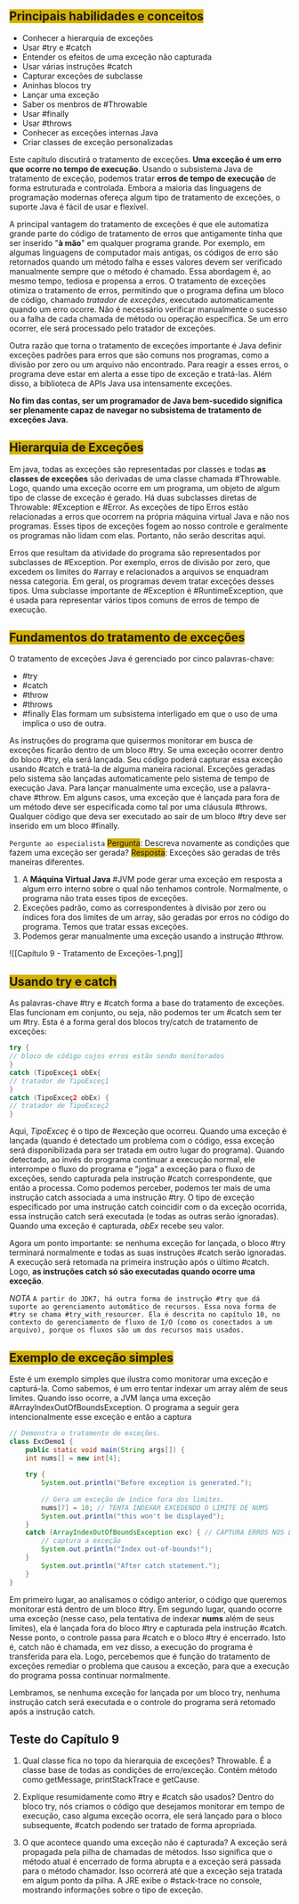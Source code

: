 ## <span style="background:#d4b106">Principais habilidades e conceitos</span>
- Conhecer a hierarquia de exceções
- Usar #try e #catch
- Entender os efeitos de uma exceção não capturada
- Usar várias instruções #catch 
- Capturar exceções de subclasse
- Aninhas blocos try
- Lançar uma exceção
- Saber os menbros de #Throwable
- Usar #finally
- Usar #throws
- Conhecer as exceções internas Java
- Criar classes de exceção personalizadas

Este capítulo discutirá o tratamento de exceções. **Uma exceção é um erro que ocorre no tempo de execução**. Usando o subsistema Java de tratamento de exceção, podemos tratar **erros de tempo de execução** de forma estruturada e controlada. Embora a maioria das linguagens de programação modernas ofereça algum tipo de tratamento de exceções, o suporte Java é fácil de usar e flexível. 

A principal vantagem do tratamento de exceções é que ele automatiza grande parte do código de tratamento de erros que antigamente tinha que ser inserido "**à mão**" em qualquer programa grande. Por exemplo, em algumas linguagens de computador mais antigas, os códigos de erro são retornados quando um método falha e esses valores devem ser verificado manualmente sempre que o método é chamado. Essa abordagem é, ao mesmo tempo, tediosa e propensa a erros. O tratamento de exceções otimiza o tratamento de erros, permitindo que o programa defina um bloco de código, chamado *tratador de exceções*, executado automaticamente quando um erro ocorre. Não é necessário verificar manualmente o sucesso ou a falha de cada chamada de método ou operação específica. Se um erro ocorrer, ele será processado pelo tratador de exceções.

Outra razão que torna o tratamento de exceções importante é Java definir exceções padrões para erros que são comuns nos programas, como a divisão por zero ou um arquivo não encontrado. Para reagir a esses erros, o programa deve estar em alerta a esse tipo de exceção e tratá-las. Além disso, a biblioteca de APIs Java usa intensamente exceções. 

**No fim das contas, ser um programador de Java bem-sucedido significa ser plenamente capaz de navegar no subsistema de tratamento de exceções Java.** 

## <span style="background:#d4b106">Hierarquia de Exceções</span>
Em java, todas as exceções são representadas por classes e todas **as classes de exceções** são derivadas de uma classe chamada #Throwable. Logo, quando uma exceção ocorre em um programa, um objeto de algum tipo de classe de exceção é gerado. Há duas subclasses diretas de Throwable: #Exception e #Error. As exceções de tipo Erros estão relacionadas a erros que ocorrem na própria máquina virtual Java e não nos programas. Esses tipos de exceções fogem ao nosso controle e geralmente os programas não lidam com elas. Portanto, não serão descritas aqui.

Erros que resultam da atividade do programa são representados por subclasses de #Exception. Por exemplo, erros de divisão por zero, que excedem os limites do #array e relacionados a arquivos se enquadram nessa categoria. Em geral, os programas devem tratar exceções desses tipos. Uma subclasse importante de #Exception é #RuntimeException, que é usada para representar vários tipos comuns de erros de tempo de execução. 

## <span style="background:#d4b106">Fundamentos do tratamento de exceções</span>
O tratamento de exceções Java é gerenciado por cinco palavras-chave:
- #try 
- #catch 
- #throw 
- #throws 
- #finally 
Elas formam um subsistema interligado em que o uso de uma implica o uso de outra. 

As instruções do programa que quisermos monitorar em busca de exceções ficarão dentro de um bloco #try. Se uma exceção ocorrer dentro do bloco #try, ela será lançada. Seu código poderá capturar essa exceção usando #catch e tratá-la de alguma maneira racional. Exceções geradas pelo sistema são lançadas automaticamente pelo sistema de tempo de execução Java. Para lançar manualmente uma exceção, use a palavra-chave #throw. Em alguns casos, uma exceção que é lançada para fora de um método deve ser especificada como tal por uma cláusula #throws. Qualquer código que deva ser executado ao sair de um bloco #try deve ser inserido em um bloco #finally. 

`Pergunte ao especialista`
<span style="background:#d4b106">Pergunta</span>: Descreva novamente as condições que fazem uma exceção ser gerada?
<span style="background:#d4b106">Resposta</span>: Exceções são geradas de três maneiras diferentes.
1) A **Máquina Virtual Java** #JVM pode gerar uma exceção em resposta a algum erro interno sobre o qual não tenhamos controle. Normalmente, o programa não trata esses tipos de exceções. 
2) Exceções padrão, como as correspondentes à divisão por zero ou índices fora dos limites de um array, são geradas por erros no código do programa. Temos que tratar essas exceções.
3) Podemos gerar manualmente uma exceção usando a instrução #throw. 

![[Capítulo 9 - Tratamento de Exceções-1.png]]

## <span style="background:#d4b106">Usando try e catch</span>
As palavras-chave #try e #catch forma  a base do tratamento de exceções. Elas funcionam em conjunto, ou seja, não podemos ter um #catch sem ter um #try. Esta é a forma geral dos blocos try/catch de tratamento de exceções:
```java
try {
// bloco de código cujos erros estão sendo monitorados
}
catch (TipoExceç1 obEx{
// tratador de TipoExceç1
}
catch (TipoExceç2 obEx) {
// tratador de TipoExceç2
}
```
Aqui, *TipoExceç* é o tipo de #exceção que ocorreu. Quando uma exceção é lançada (quando é detectado um problema com o código, essa exceção será disponibilizada para ser tratada em outro lugar do programa). Quando detectado, ao invés do programa continuar a execução normal, ele interrompe o fluxo do programa e "joga" a exceção para o fluxo de exceções, sendo capturada pela instrução #catch correspondente, que então a processa. Como podemos perceber, podemos ter mais de uma instrução catch associada a uma instrução #try. O tipo de exceção especificado por uma instrução catch coincidir com o da exceção ocorrida, essa instrução catch será executada (e todas as outras serão ignoradas). Quando uma exceção é capturada, *obEx* recebe seu valor. 

Agora um ponto importante: se nenhuma exceção for lançada, o bloco #try terminará normalmente e todas as suas instruções #catch serão ignoradas. A execução será retomada na primeira instrução após o último #catch. Logo, **as instruções catch só são executadas quando ocorre uma exceção**. 

*NOTA*
`A partir do JDK7, há outra forma de instrução #try que dá suporte ao gerenciamento automático de recursos. Essa nova forma de #try se chama #try_with_resourcer. Ela é descrita no capítulo 10, no contexto do gerenciamento de fluxo de I/O (como os conectados a um arquivo), porque os fluxos são um dos recursos mais usados.`

## <span style="background:#d4b106">Exemplo de exceção simples</span>
Este é um exemplo simples que ilustra como monitorar uma exceção e capturá-la. Como sabemos, é um erro tentar indexar um array além de seus limites. Quando isso ocorre, a JVM lança uma exceção #ArrayIndexOutOfBoundsException. O programa a seguir gera intencionalmente esse exceção e então a captura
```Java
// Demonstra o tratamento de exceções.
class ExcDemo1 {
	public static void main(String args[]) {
	int nums[] = new int[4];
	
	try {
		System.out.println("Before exception is generated.");
		
		// Gera um exceção de índice fora dos limites.
		nums[7] = 10; // TENTA INDEXAR EXCEDENDO O LIMITE DE NUMS
		System.out.println("this won't be displayed");
	}
	catch (ArrayIndexOutOfBoundsException exc) { // CAPTURA ERROS NOS LIMITES DO ARRAY
		// captura a exceção
		System.out.println("Index out-of-bounds!");
	}
		System.out.println("After catch statement.");
	}
}
```
Em primeiro lugar, ao analisamos o código anterior, o código que queremos monitorar está dentro de um bloco #try. Em segundo lugar, quando ocorre uma exceção (nesse caso, pela tentativa de indexar **nums** além de seus limites), ela é lançada fora do bloco #try e capturada pela instrução #catch. Nesse ponto, o controle passa para #catch e o bloco #try é encerrado. Isto é, catch não é chamada, em vez disso, a execução do programa é transferida para ela. Logo, percebemos que é função do tratamento de exceções remediar o problema que causou a exceção, para que a execução do programa possa continuar normalmente. 

Lembramos, se nenhuma exceção for lançada por um bloco try, nenhuma instrução catch será executada e o controle do programa será retomado após a instrução catch. 

## Teste do Capítulo 9
1. Qual classe fica no topo da hierarquia de exceções?
Throwable. É a classe base de todas as condições de erro/exceção. Contém método como getMessage, printStackTrace e getCause.

2. Explique resumidamente como #try e #catch são usados?
Dentro do bloco try, nós criamos o código que desejamos monitorar em tempo de execução, caso alguma exceção ocorra, ele será lançado para o bloco subsequente, #catch podendo ser tratado de forma apropriada.

 3. O que acontece quando uma exceção não é capturada?
 A exceção será propagada pela pilha de chamadas de métodos. Isso significa que o método atual é encerrado de forma abrupta e a exceção será passada para o método chamador. Isso ocorrerá até que a exceção seja tratada em algum ponto da pilha. A JRE exibe o #stack-trace no console, mostrando informações sobre o tipo de exceção. 

